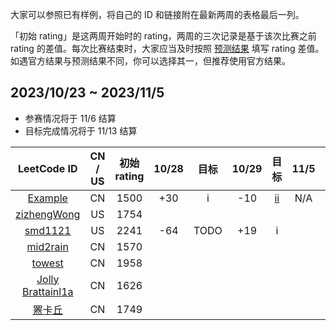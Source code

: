大家可以参照已有样例，将自己的 ID 和链接附在最新两周的表格最后一列。

「初始 rating」是这两周开始时的 rating，两周的三次记录是基于该次比赛之前 rating 的差值。每次比赛结束时，大家应当及时按照 [预测结果](https://lccn.lbao.site/) 填写 rating 差值。如遇官方结果与预测结果不同，你可以选择其一，但推荐使用官方结果。

## 2023/10/23 ~ 2023/11/5

- 参赛情况将于 11/6 结算
- 目标完成情况将于 11/13 结算

| LeetCode ID | CN / US | 初始 rating | 10/28 | 目标 | 10/29 | 目标 | 11/5 | 目标 |
| :---------: | :-----: | :--------: | :---: | :--: | :---: | :--: | :--: | :--: |
|[Example](https://leetcode.cn/u/xuaninsr/) | CN  | 1500| +30 | i | -10 | [ii](https://github.com/SaltyfishShop/wiki_test/wiki) | N/A | N/A |
|[zizhengWong](https://leetcode.com/ZJU_Rookie/) | US | 1754 | 
|[smd1121](https://leetcode.com/smd1121/) | US | 2241 | -64 | TODO | +19 | i |
|[mid2rain](https://leetcode.cn/u/fengmian123/) | CN | 1570 |
|[towest](https://leetcode.cn/u/vinci-/) | CN | 1958 |
|[Jolly Brattainl1a](https://leetcode.cn/u/angels-coder-edit/) | CN | 1626 |
|[罴卡丘](https://leetcode.cn/u/beakachu/) | CN | 1749 |